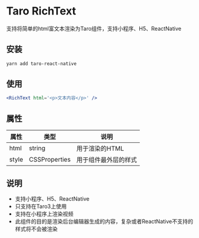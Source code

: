 # Taro RichText
支持将简单的html富文本渲染为Taro组件，支持小程序、H5、ReactNative

## 安装

```bash
yarn add taro-react-native
```

## 使用

```jsx
<RichText html='<p>文本内容</p>' />
```

## 属性

|  属性   | 类型  | 说明 |
|  ----  | ----  | ----  |
| html  | string | 用于渲染的HTML |
| style  | CSSProperties | 用于组件最外层的样式 |

## 说明
- 支持小程序、H5、ReactNative
- 只支持在Taro3上使用
- 支持在小程序上渲染视频
- 此组件的目的是渲染后台编辑器生成的内容，复杂或者ReactNative不支持的样式将不会被渲染